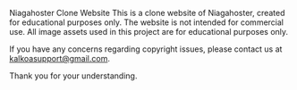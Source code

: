 Niagahoster Clone Website
This is a clone website of Niagahoster, created for educational purposes only. The website is not intended for commercial use. All image assets used in this project are for educational purposes only.

If you have any concerns regarding copyright issues, please contact us at kalkoasupport@gmail.com.

Thank you for your understanding.

